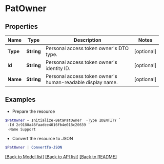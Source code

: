 # PatOwner
## Properties

Name | Type | Description | Notes
------------ | ------------- | ------------- | -------------
**Type** | **String** | Personal access token owner&#39;s DTO type. | [optional] 
**Id** | **String** | Personal access token owner&#39;s identity ID. | [optional] 
**Name** | **String** | Personal access token owner&#39;s human-readable display name. | [optional] 

## Examples

- Prepare the resource
```powershell
$PatOwner = Initialize-BetaPatOwner  -Type IDENTITY `
 -Id 2c9180a46faadee4016fb4e018c20639 `
 -Name Support
```

- Convert the resource to JSON
```powershell
$PatOwner | ConvertTo-JSON
```

[[Back to Model list]](../README.md#documentation-for-models) [[Back to API list]](../README.md#documentation-for-api-endpoints) [[Back to README]](../README.md)

